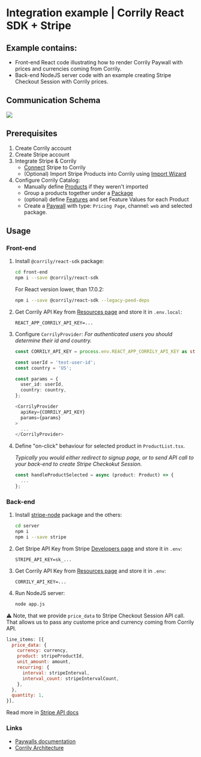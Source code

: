 # Integration example | Corrily React SDK + Stripe

## Example contains:
- Front-end React code illustrating how to render Corrily Paywall with prices and currencies coming from Corrily.
- Back-end NodeJS server code with an example creating Stripe Checkout Session with Corrily prices.


## Communication Schema
<image src="./docs/stripe-control-flow.jpg" />


## Prerequisites
1. Create Corrily account
2. Create Stripe account
3. Integrate Stripe & Corrily
    - [Connect](https://dashboard.corrily.com/integrations) Stripe to Corrily  
    - (Optional) Import Stripe Products into Corrily using [Import Wizard](https://dashboard.corrily.com/products)
4. Configure Corrily Catalog:
    - Manually define [Products](https://dashboard.corrily.com/products) if they weren't imported
    - Group a products together under a [Package](https://dashboard.corrily.com/packages)
    - (optional) define [Features](https://dashboard.corrily.com/features) and set Feature Values for each Product
    - Create a [Paywall](https://dashboard.corrily.com/paywalls) with type: `Pricing Page`, channel: `web` and selected package.


## Usage

### Front-end

1. Install `@corrily/react-sdk` package:

    ```bash
    cd front-end
    npm i --save @corrily/react-sdk
    ```

    For React version lower, than 17.0.2:
    ```bash
    npm i --save @corrily/react-sdk --legacy-peed-deps
    ```

2. Get Corrily API Key from [Resources page](https://dashboard.corrily.com/resources) and store it in `.env.local`:
    ```
    REACT_APP_CORRILY_API_KEY=...
    ```

3. Configure `CorrilyProvider`:
    _For authenticated users you should determine their id and country._

    ```typescript
    const CORRILY_API_KEY = process.env.REACT_APP_CORRILY_API_KEY as string;
 
    const userId = 'test-user-id';
    const country = 'US';

    const params = {
      user_id: userId,
      country: country,
    };

    <CorrilyProvider
      apiKey={CORRILY_API_KEY}
      params={params}
    >
      ...
    </CorrilyProvider>
    ```

4. Define "on-click" behaviour for selected product in `ProductList.tsx`.

    _Typically you would either redirect to signup page, or to send API call to your back-end to create Stripe Checkokut Session._

    ```typescript
    const handleProductSelected = async (product: Product) => {
      ...
    };
    ```

### Back-end

1. Install [stripe-node](https://github.com/stripe/stripe-node) package and the others:

    ```bash
    cd server
    npm i
    npm i --save stripe
    ```

2. Get Stripe API Key from Stripe [Developers page](https://dashboard.stripe.com/test/apikeys) and store it in `.env`:
    ```
    STRIPE_API_KEY=sk_...
    ```

3. Get Corrily API Key from [Resources page](https://dashboard.corrily.com/resources) and store it in `.env`:
    ```
    CORRILY_API_KEY=...
    ```

4. Run NodeJS server:

    ```bash
    node app.js
    ```

⚠️ Note, that we provide `price_data` to Stripe Checkout Session API call.
That allows us to pass any custome price and currency coming from Corrily API.

```javascript
line_items: [{
  price_data: {
    currency: currency,
    product: stripeProductId,
    unit_amount: amount,
    recurring: {
      interval: stripeInterval,
      interval_count: stripeIntervalCount,
    },
  },
  quantity: 1,
}],
```

Read more in [Stripe API docs](https://stripe.com/docs/api/checkout/sessions/create#create_checkout_session-line_items-price_data-product_data)

### Links
 - [Paywalls documentation](https://docs.corrily.com/paywall-builder/configure)  
 - [Corrily Architecture](https://docs.corrily.com/basics/02_corrily-architecture)  
